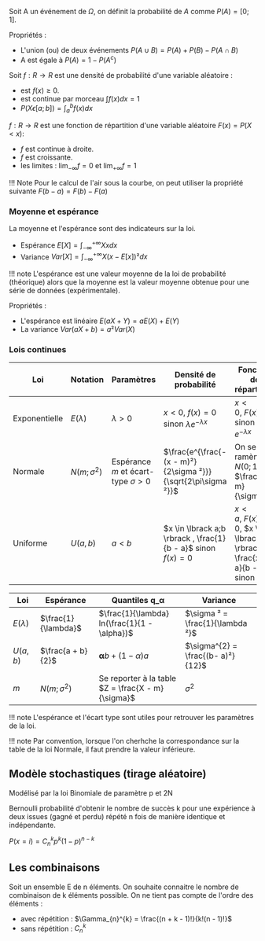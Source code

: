 Soit A un événement de $Ω$, on définit la probabilité de $A$ comme $P(A) = \lbrack 0;1\rbrack$.

Propriétés :

* L'union (ou) de deux événements $P(A \cup B) = P(A) + P(B) - P(A \cap B)$
* A est égale à $P(A) = 1 - P\left( A^{c} \right)$

Soit $f:R \rightarrow R$ est une densité de probabilité d'une variable aléatoire :

* est $f(x) \geq 0$.
* est continue par morceau $\int_{}^{}{f(x)dx = 1}$
* $P\left( X\epsilon\lbrack a;b\rbrack \right) = \int_{a}^{b}{f(x)dx}$

$f:R \rightarrow R$ est une fonction de répartition d'une variable aléatoire $F(x) = P(X \lt x)$:

* $f$ est continue à droite.
* $f$ est croissante.
* les limites : $\lim_{- \infty}f = 0$ et $\lim_{+ \infty}f = 1$
    
!!! Note
    Pour le calcul de l'air sous la courbe, on peut utiliser la propriété suivante $F(b - a) = F(b) - F(a)$

### Moyenne et espérance

La moyenne et l'espérance sont des indicateurs sur la loi.

* Espérance $E\lbrack X\rbrack = \int_{- \infty}^{+ \infty}{Xxdx}$
* Variance $Var\lbrack X\rbrack = \int_{- \infty}^{+ \infty}{X(x - E\lbrack x\rbrack)²dx}$

!!! note
    L'espérance est une valeur moyenne de la loi de probabilité (théorique) alors que la moyenne est la valeur moyenne obtenue pour une série de données (expérimentale).

Propriétés :

* L'espérance est linéaire $E(aX + Y) = aE(X) + E(Y)$
* La variance $Var(aX + b) = a²Var(X)$

### Lois continues

Loi             | Notation          | Paramètres                                | Densité de probabilité                                           | Fonction de répartition
----------------|-------------------|-------------------------------------------|------------------------------------------------------------------|------------------------
Exponentielle   | $E(\lambda)$      | $\lambda > 0$                             | $x< 0,\ f(x) = 0$ sinon $\lambda e^{- \lambda x}$                | $x < 0,\ F(x) = 0$ sinon $1 - e^{- \lambda x}$
Normale         | $N(m;\sigma^{2})$ | Espérance $m$ et écart-type $\sigma > 0$  | $\frac{e^{\frac{- (x - m)²}{2\sigma ²}}}{\sqrt{2\pi\sigma ²}}$   | On se ramène à $N(0;1)$ : $\frac{X - m}{\sigma}$
Uniforme        | $U(a,b)$          | $a < b$                                   | $x \in \lbrack a;b \rbrack , \frac{1}{b - a}$ sinon $f(x) = 0$   | $x < a,\ F(x) = 0$, $x \in \lbrack a;b \rbrack,\ \frac{x - a}{b - a}$ sinon 1

    
Loi             | Espérance             | Quantiles $\mathbf{q}\_ {\mathbf{\alpha}}$        | Variance
----------------|-----------------------|---------------------------------------------------|------------------------------------
$E(\lambda)$    | $\frac{1}{\lambda}$   | $\frac{1}{\lambda} ln(\frac{1}{1 - \alpha})$      | $\sigma ² = \frac{1}{\lambda ²}$
$U(a,b)$        | $\frac{a + b}{2}$     | $\mathbf{\alpha}b + \left( 1 - \alpha \right)a$   | $\sigma^{2} = \frac{(b- a)²}{12}$
$m$             | $N(m;\sigma^{2})$     | Se reporter à la table $Z = \frac{X - m}{\sigma}$ | $\sigma^{2}$

!!! note
    L'espérance et l'écart type sont utiles pour retrouver les paramètres de la loi.

!!! note
    Par convention, lorsque l'on cherhche la correspondance sur la table de la loi Normale, il faut prendre la valeur inférieure.

## Modèle stochastiques (tirage aléatoire)

Modélisé par la loi Binomiale de paramètre p et 2N

Bernoulli probabilité d'obtenir le nombre de succès k pour une expérience à deux issues (gagné et perdu) répété n fois de manière identique et indépendante.

$P(x = i) = C_{n}^{k}p^{k}{(1 - p)}^{n - k}$

## Les combinaisons

Soit un ensemble E de n éléments. On souhaite connaitre le nombre de combinaison de k éléments possible. On ne tient pas compte de l'ordre des éléments :

* avec répétition : $\Gamma_{n}^{k} = \frac{(n + k - 1)!}{k!(n - 1)!}$
* sans répétition : $C_{n}^{k}$
